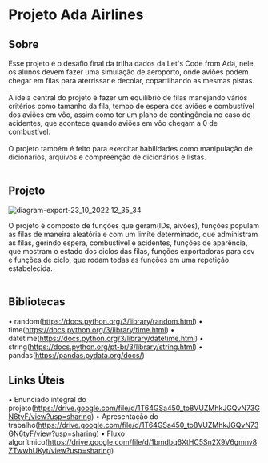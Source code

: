 <h1>Projeto Ada Airlines</h1>

<h2>Sobre</h2>

Esse projeto é o desafio final da trilha dados da Let's Code from Ada, nele, os alunos devem fazer uma simulação de aeroporto, onde aviões podem chegar em filas para aterrissar e decolar, copartilhando as mesmas pistas.<br><br>
A ideia central do projeto é fazer um equilíbrio de filas manejando vários critérios como tamanho da fila, tempo de espera dos aviões e combustível dos aviões em vôo, assim como ter um plano de contingência no caso de acidentes, que acontece quando aviões em vôo chegam a 0 de combustível.<br><br>
O projeto também é feito para exercitar habilidades como manipulação de dicionarios, arquivos e compreenção de dicionários e listas.<br><br>

<h2>Projeto</h2>

![diagram-export-23_10_2022 12_35_34](https://user-images.githubusercontent.com/103444456/198693364-40606049-d416-4686-9cd3-b2f88905b769.png)

O projeto é composto de funções que geram(IDs, aivões), funções populam as filas de maneira aleatória e com um limíte determinado, que administram as filas, gerindo espera, combustível e acidentes, funções de aparência, que mostram o estado dos ciclos das filas, funções exportadoras para csv e funções de ciclo, que rodam todas as funções em uma repetição estabelecida.<br><br>

<h2>Bibliotecas</h2>

• random(https://docs.python.org/3/library/random.html)
• time(https://docs.python.org/3/library/time.html)
• datetime(https://docs.python.org/3/library/datetime.html)
• string(https://docs.python.org/pt-br/3/library/string.html)
• pandas(https://pandas.pydata.org/docs/)

<h2>Links Úteis</h2>

• Enunciado integral do projeto(https://drive.google.com/file/d/1T64GSa450_to8VUZMhkJGQvN73GN6tyF/view?usp=sharing)
• Apresentação do trabalho(https://drive.google.com/file/d/1T64GSa450_to8VUZMhkJGQvN73GN6tyF/view?usp=sharing)
• Fluxo algorítmico(https://drive.google.com/file/d/1bmdbq6XtHC5Sn2X9V6gmnv8ZTwwhUKyt/view?usp=sharing)
